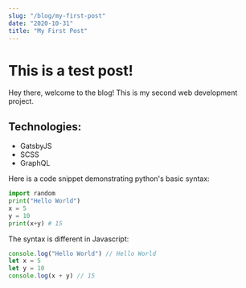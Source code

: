 ```yaml
---
slug: "/blog/my-first-post"
date: "2020-10-31"
title: "My First Post"
---
```


# This is a test post!

Hey there, welcome to the blog! This is my second web development project.

## Technologies:

- GatsbyJS
- SCSS
- GraphQL

Here is a code snippet demonstrating python's basic syntax:

```python
import random
print("Hello World")
x = 5
y = 10
print(x+y) # 15
```

The syntax is different in Javascript:

```javascript
console.log("Hello World") // Hello World
let x = 5
let y = 10
console.log(x + y) // 15
```
